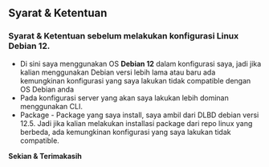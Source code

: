 ## Syarat & Ketentuan
### Syarat & Ketentuan sebelum melakukan konfigurasi Linux Debian 12.
- Di sini saya menggunakan OS **Debian 12** dalam konfigurasi saya, jadi jika kalian menggunakan Debian versi lebih lama atau baru ada kemungkinan konfigurasi yang saya lakukan tidak compatible dengan OS Debian anda
- Pada konfigurasi server yang akan saya lakukan lebih dominan menggunakan CLI.
- Package - Package yang saya install, saya ambil dari DLBD debian versi 12.5. Jadi jika kalian melakukan installasi package dari repo linux yang berbeda, ada kemungkinan konfigurasi yang saya lakukan tidak compatible.
  
**Sekian & Terimakasih** 
